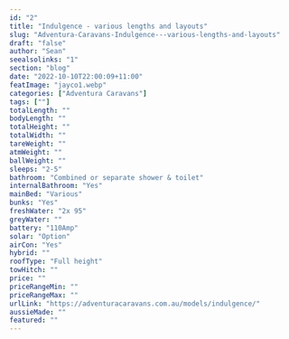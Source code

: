 ```yaml
---
id: "2"
title: "Indulgence - various lengths and layouts"
slug: "Adventura-Caravans-Indulgence---various-lengths-and-layouts"
draft: "false"
author: "Sean"
seealsolinks: "1"
section: "blog"
date: "2022-10-10T22:00:09+11:00"
featImage: "jayco1.webp"
categories: ["Adventura Caravans"]
tags: [""]
totalLength: ""
bodyLength: ""
totalHeight: ""
totalWidth: ""
tareWeight: ""
atmWeight: ""
ballWeight: ""
sleeps: "2-5"
bathroom: "Combined or separate shower & toilet"
internalBathroom: "Yes"
mainBed: "Various"
bunks: "Yes"
freshWater: "2x 95"
greyWater: ""
battery: "110Amp"
solar: "Option"
airCon: "Yes"
hybrid: ""
roofType: "Full height"
towHitch: ""
price: ""
priceRangeMin: ""
priceRangeMax: ""
urlLink: "https://adventuracaravans.com.au/models/indulgence/"
aussieMade: ""
featured: ""
---
```


